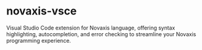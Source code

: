 # novaxis-vsce
Visual Studio Code extension for Novaxis language, offering syntax highlighting, autocompletion, and error checking to streamline your Novaxis programming experience.
